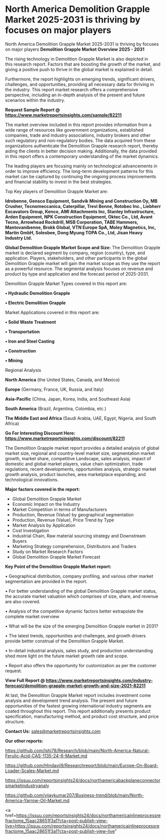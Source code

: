 # North America Demolition Grapple Market 2025-2031 is thriving by focuses on major players
 North America Demolition Grapple Market 2025-2031 is thriving by focuses on major players
<Strong> Demolition Grapple Market Overview 2025 - 2031</strong>

The rising technology in Demolition Grapple Market is also depicted in this research report. Factors that are boosting the growth of the market, and giving a positive push to thrive in the global market is explained in detail.

Furthermore, the report highlights on emerging trends, significant drivers, challenges, and opportunities, providing all necessary data for thriving in the industry. This report market research offers a comprehensive perspective, including an in-depth analysis of the present and future scenarios within the industry.

<strong>Request Sample Report @ <a href=https://www.marketreportsinsights.com/sample/82211>https://www.marketreportsinsights.com/sample/82211</a></strong>

The market overview included in this report provides information from a wide range of resources like government organizations, established companies, trade and industry associations, industry brokers and other such regulatory and non-regulatory bodies. The data acquired from these organizations authenticate the Demolition Grapple research report, thereby aiding the clients in better decision making. Additionally, the data provided in this report offers a contemporary understanding of the market dynamics.

The leading players are focusing mainly on technological advancements in order to improve efficiency. The long-term development patterns for this market can be captured by continuing the ongoing process improvements and financial stability to invest in the best strategies.

Top Key players of Demolition Grapple Market are:

<strong>Idrobenne, Gensco Equipment, Sandvik Mining and Construction Oy, MB Crusher, Tecnomeccanica, Caterpillar, Trevi Benne, Rotobec Inc., Liebherr Excavators Group, Kenco, AMI Attachments Inc, Stanley Infrastructure, Arden Equipment, NPK Construction Equipment, Oktec Co., Ltd, Avant Tecno, Arrowhead Rockdrill, MSB Corporation, TABE Hammers, Mantovanibenne, Brokk Global, VTN Europe SpA, Moley Magnetics, Inc, Martin GmbH, Solesbee, Dong Myung TOPA Co., Ltd, Jisan Heavy Industry Ltd.</strong>

<strong><b>Global Demolition Grapple Market Scope and Size:</b></strong>
The Demolition Grapple market is declared segment by company, region (country), type, and application. Players, stakeholders, and other participants in the global Demolition Grapple market will gain the market scope as they use the report as a powerful resource. The segmental analysis focuses on revenue and product by type and application and the forecast period of 2025-2031.

Demolition Grapple Market Types covered in this report are:

<strong>• Hydraulic Demolition Grapple

• Electric Demolition Grapple</strong>

Market Applications covered in this report are:

<strong>• Solid Waste Treatment

• Transportation

• Iron and Steel Casting

• Construction

• Mining</strong> 

Regional Analysis

<strong>North America</strong> (the United States, Canada, and Mexico)

<strong>Europe</strong> (Germany, France, UK, Russia, and Italy)

<strong>Asia-Pacific</strong> (China, Japan, Korea, India, and Southeast Asia)

<strong>South America</strong> (Brazil, Argentina, Colombia, etc.)

<strong>The Middle East and Africa</strong> (Saudi Arabia, UAE, Egypt, Nigeria, and South Africa)

<strong>Go For Interesting Discount Here: <a href=https://www.marketreportsinsights.com/discount/82211>https://www.marketreportsinsights.com/discount/82211</a></strong>

The Demolition Grapple market report provides a detailed analysis of global market size, regional and country-level market size, segmentation market growth, market share, competitive Landscape, sales analysis, impact of domestic and global market players, value chain optimization, trade regulations, recent developments, opportunities analysis, strategic market growth analysis, product launches, area marketplace expanding, and technological innovations.

<strong><b>Major factors covered in the report:</b></strong>
<ul>
  <li>Global Demolition Grapple Market </li>
  <li>Economic Impact on the Industry</li>
  <li>Market Competition in terms of Manufacturers</li>
  <li>Production, Revenue (Value) by geographical segmentation</li>
  <li>Production, Revenue (Value), Price Trend by Type</li>
  <li>Market Analysis by Application</li>
  <li>Cost Investigation</li>
  <li>Industrial Chain, Raw material sourcing strategy and Downstream Buyers</li>
  <li>Marketing Strategy comprehension, Distributors and Traders</li>
  <li>Study on Market Research Factors</li>
  <li>Global Demolition Grapple Market Forecast</li>
</ul>

<strong><b>Key Point of the Demolition Grapple Market report:</b></strong>

• Geographical distribution, company profiling, and various other market segmentation are provided in the report.

• For better understanding of the global Demolition Grapple market status, the accurate market valuation which comprises of size, share, and revenue are also covered.

• Analysis of the competitive dynamic factors better extrapolate the complete market overview

• What will be the size of the emerging Demolition Grapple market in 2031?

• The latest trends, opportunities and challenges, and growth drivers provide better construal of the Demolition Grapple Market.

• In-detail industrial analysis, sales study, and production understanding shed more light on the future market growth rate and scope.

• Report also offers the opportunity for customization as per the customer request.

<strong><b>View Full Report @ <a href=https://www.marketreportsinsights.com/industry-forecast/demolition-grapple-market-growth-and-size-2021-82211>https://www.marketreportsinsights.com/industry-forecast/demolition-grapple-market-growth-and-size-2021-82211</a></b></strong>


At last, the Demolition Grapple Market report includes investment come analysis and development trend analysis. The present and future opportunities of the fastest growing international industry segments are coated throughout this report. This report additionally presents product specification, manufacturing method, and product cost structure, and price structure.

<strong>Contact Us:</strong>
sales@marketreportsinsights.com

<strong>Our other reports:</strong>

<a href=https://github.com/Ishi78/Research/blob/main/North-America-Natural-Ferulic-Acid-CAS-1135-24-6-Market.md>https://github.com/Ishi78/Research/blob/main/North-America-Natural-Ferulic-Acid-CAS-1135-24-6-Market.md</a>

<a href=https://github.com/Hindavii9/Researchreport/blob/main/Europe-On-Board-Loader-Scales-Market.md>https://github.com/Hindavii9/Researchreport/blob/main/Europe-On-Board-Loader-Scales-Market.md</a>

<a href=https://issuu.com/reportsinsights24/docs/northamericabackplaneconnectorsmarketindustryanaly>https://issuu.com/reportsinsights24/docs/northamericabackplaneconnectorsmarketindustryanaly</a>

<a href=https://github.com/vijaykumar207/Business-trend/blob/main/North-America-Yarrow-Oil-Market.md>https://github.com/vijaykumar207/Business-trend/blob/main/North-America-Yarrow-Oil-Market.md</a>

<a href=https://issuu.com/reportsinsights24/docs/northamericainlineprocessrefractome_15aac28651f3a1?cta=post-publish-view-live>https://issuu.com/reportsinsights24/docs/northamericainlineprocessrefractome_15aac28651f3a1?cta=post-publish-view-live</a>"
